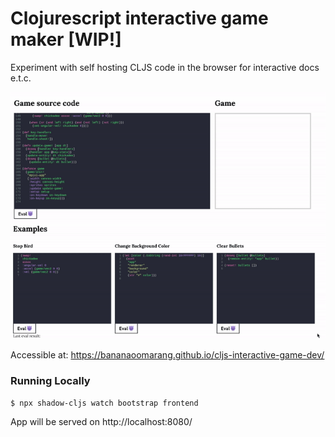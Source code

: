 # Clojurescript interactive game maker [WIP!] #

Experiment with self hosting CLJS code in the browser for interactive docs e.t.c.

![App Demo](demo.gif)

Accessible at: https://bananaoomarang.github.io/cljs-interactive-game-dev/

### Running Locally ###

```
$ npx shadow-cljs watch bootstrap frontend
```

App will be served on http://localhost:8080/
